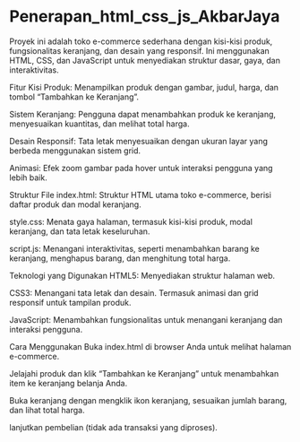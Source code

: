 # Penerapan_html_css_js_AkbarJaya

Proyek ini adalah toko e-commerce sederhana dengan kisi-kisi produk, fungsionalitas keranjang, dan desain yang responsif. Ini menggunakan HTML, CSS, dan JavaScript untuk menyediakan struktur dasar, gaya, dan interaktivitas.

Fitur
Kisi Produk: Menampilkan produk dengan gambar, judul, harga, dan tombol “Tambahkan ke Keranjang”.

Sistem Keranjang: Pengguna dapat menambahkan produk ke keranjang, menyesuaikan kuantitas, dan melihat total harga.

Desain Responsif: Tata letak menyesuaikan dengan ukuran layar yang berbeda menggunakan sistem grid.

Animasi: Efek zoom gambar pada hover untuk interaksi pengguna yang lebih baik.

Struktur File
index.html: Struktur HTML utama toko e-commerce, berisi daftar produk dan modal keranjang.

style.css: Menata gaya halaman, termasuk kisi-kisi produk, modal keranjang, dan tata letak keseluruhan.

script.js: Menangani interaktivitas, seperti menambahkan barang ke keranjang, menghapus barang, dan menghitung total harga.

Teknologi yang Digunakan
HTML5: Menyediakan struktur halaman web.

CSS3: Menangani tata letak dan desain. Termasuk animasi dan grid responsif untuk tampilan produk.

JavaScript: Menambahkan fungsionalitas untuk menangani keranjang dan interaksi pengguna.

Cara Menggunakan
Buka index.html di browser Anda untuk melihat halaman e-commerce.

Jelajahi produk dan klik “Tambahkan ke Keranjang” untuk menambahkan item ke keranjang belanja Anda.

Buka keranjang dengan mengklik ikon keranjang, sesuaikan jumlah barang, dan lihat total harga.

lanjutkan pembelian (tidak ada transaksi yang diproses).
